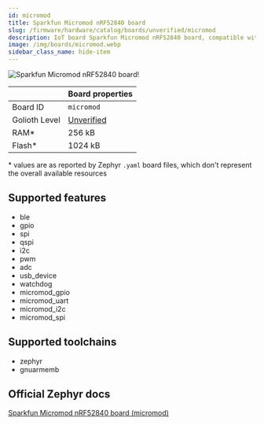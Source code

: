 ```yaml
---
id: micromod
title: Sparkfun Micromod nRF52840 board
slug: /firmware/hardware/catalog/boards/unverified/micromod
description: IoT board Sparkfun Micromod nRF52840 board, compatible with Golioth at unverified level.
image: /img/boards/micromod.webp
sidebar_class_name: hide-item
---
```


[//]: # (This is an auto-generated file, do not edit! Changes to it will be lost upon re-generation)

![Sparkfun Micromod nRF52840 board!](/img/boards/micromod.webp "Sparkfun Micromod nRF52840 board")

|                | Board properties     |
| -------------  | -------------------- |
| Board ID       | `micromod` |
| Golioth Level  | [Unverified](/firmware/hardware#unverified-boards) |
| RAM*           | 256 kB |
| Flash*         | 1024 kB |

\* values are as reported by Zephyr `.yaml` board files, which don't represent the overall available resources



## Supported features

* ble
* gpio
* spi
* qspi
* i2c
* pwm
* adc
* usb_device
* watchdog
* micromod_gpio
* micromod_uart
* micromod_i2c
* micromod_spi

## Supported toolchains

* zephyr
* gnuarmemb

## Official Zephyr docs

[Sparkfun Micromod nRF52840 board (micromod)](https://docs.zephyrproject.org/latest/boards/sparkfun/micromod/doc/index.html)
